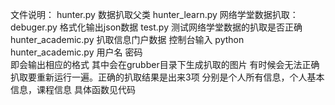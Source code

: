 文件说明：
hunter.py 数据扒取父类
hunter_learn.py 网络学堂数据扒取：
debuger.py 格式化输出json数据
test.py 测试网络学堂数据的扒取是否正确
hunter_academic.py 扒取信息门户数据
	控制台输入 python hunter_academic.py 用户名 密码 	
	即会输出相应的格式
	其中会在grubber目录下生成扒取的图片
	有时候会无法正确扒取要重新运行一遍。正确的扒取结果是出来3项
	分别是个人所有信息，个人基本信息，课程信息
	具体函数见代码